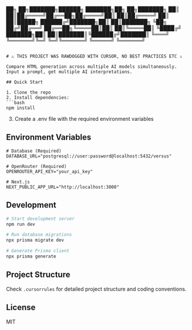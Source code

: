 ██╗   ██╗███████╗██████╗ ███████╗██╗   ██╗███████╗
██║   ██║██╔════╝██╔══██╗██╔════╝██║   ██║██╔════╝
██║   ██║█████╗  ██████╔╝███████╗██║   ██║███████╗
╚██╗ ██╔╝██╔══╝  ██╔══██╗╚════██║██║   ██║╚════██║
 ╚████╔╝ ███████╗██║  ██║███████║╚██████╔╝███████║
  ╚═══╝  ╚══════╝╚═╝  ╚═╝╚══════╝ ╚═════╝ ╚══════╝
```

# ⚠️ THIS PROJECT WAS RAWDOGGED WITH CURSOR, NO BEST PRACTICES ETC ⚠️

Compare HTML generation across multiple AI models simultaneously. Input a prompt, get multiple AI interpretations.

## Quick Start

1. Clone the repo
2. Install dependencies:
```bash
npm install
```
3. Create a .env file with the required environment variables

## Environment Variables

```env
# Database (Required)
DATABASE_URL="postgresql://user:password@localhost:5432/versus"

# OpenRouter (Required)
OPENROUTER_API_KEY="your_api_key"

# Next.js
NEXT_PUBLIC_APP_URL="http://localhost:3000"
```

## Development

```bash
# Start development server
npm run dev

# Run database migrations
npx prisma migrate dev

# Generate Prisma client
npx prisma generate
```

## Project Structure

Check `.cursorrules` for detailed project structure and coding conventions.

## License

MIT